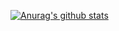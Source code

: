 [![Anurag's github stats](https://github-readme-stats.vercel.app/api?username=x-arvin)](https://github.com/anuraghazra/github-readme-stats)
